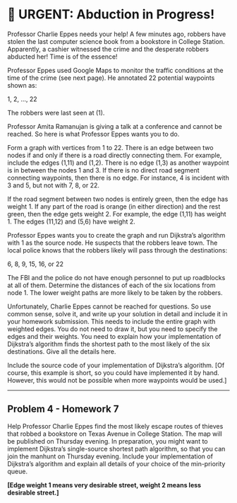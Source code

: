# 🚨 URGENT: Abduction in Progress!

Professor Charlie Eppes needs your help! A few minutes ago, robbers have stolen the last computer science book from a bookstore in College Station. Apparently, a cashier witnessed the crime and the desperate robbers abducted her! Time is of the essence!

Professor Eppes used Google Maps to monitor the traffic conditions at the time of the crime (see next page). He annotated 22 potential waypoints shown as:

1, 2, ..., 22

The robbers were last seen at (1).

Professor Amita Ramanujan is giving a talk at a conference and cannot be reached. So here is what Professor Eppes wants you to do.

Form a graph with vertices from 1 to 22. There is an edge between two nodes if and only if there is a road directly connecting them. For example, include the edges (1,11) and (1,2). There is no edge (1,3) as another waypoint is in between the nodes 1 and 3. If there is no direct road segment connecting waypoints, then there is no edge. For instance, 4 is incident with 3 and 5, but not with 7, 8, or 22.

If the road segment between two nodes is entirely green, then the edge has weight 1. If any part of the road is orange (in either direction) and the rest green, then the edge gets weight 2. For example, the edge (1,11) has weight 1. The edges (11,12) and (5,6) have weight 2.

Professor Eppes wants you to create the graph and run Dijkstra’s algorithm with 1 as the source node. He suspects that the robbers leave town. The local police knows that the robbers likely will pass through the destinations:

6, 8, 9, 15, 16, or 22

The FBI and the police do not have enough personnel to put up roadblocks at all of them. Determine the distances of each of the six locations from node 1. The lower weight paths are more likely to be taken by the robbers.

Unfortunately, Charlie Eppes cannot be reached for questions. So use common sense, solve it, and write up your solution in detail and include it in your homework submission. This needs to include the entire graph with weighted edges. You do not need to draw it, but you need to specify the edges and their weights. You need to explain how your implementation of Dijkstra’s algorithm finds the shortest path to the most likely of the six destinations. Give all the details here.

Include the source code of your implementation of Dijkstra’s algorithm. [Of course, this example is short, so you could have implemented it by hand. However, this would not be possible when more waypoints would be used.]

---

## Problem 4 - Homework 7

Help Professor Charlie Eppes find the most likely escape routes of thieves that robbed a bookstore on Texas Avenue in College Station. The map will be published on Thursday evening. In preparation, you might want to implement Dijkstra’s single-source shortest path algorithm, so that you can join the manhunt on Thursday evening. Include your implementation of Dijkstra’s algorithm and explain all details of your choice of the min-priority queue.

**[Edge weight 1 means very desirable street, weight 2 means less desirable street.]**
